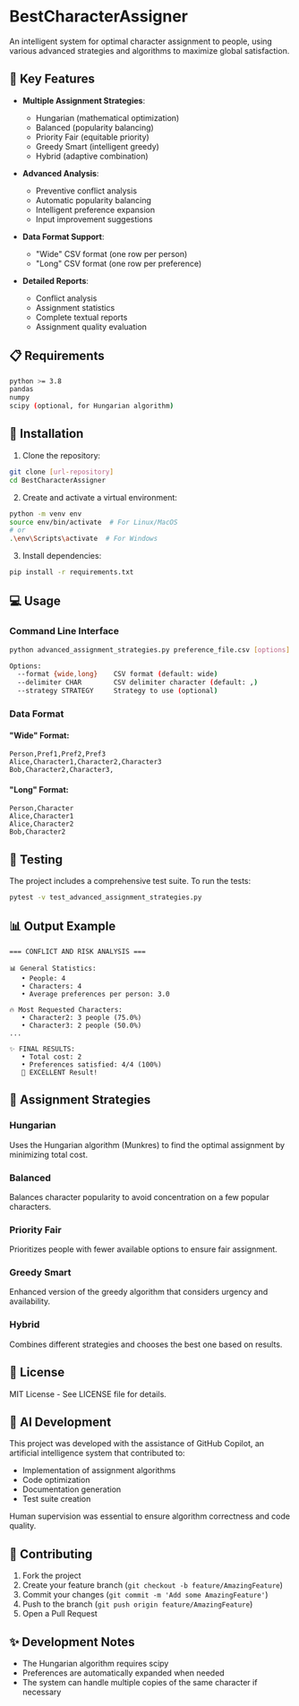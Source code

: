 # BestCharacterAssigner

An intelligent system for optimal character assignment to people, using various advanced strategies and algorithms to maximize global satisfaction.

## 🌟 Key Features

- **Multiple Assignment Strategies**:
  - Hungarian (mathematical optimization)
  - Balanced (popularity balancing)
  - Priority Fair (equitable priority)
  - Greedy Smart (intelligent greedy)
  - Hybrid (adaptive combination)

- **Advanced Analysis**:
  - Preventive conflict analysis
  - Automatic popularity balancing
  - Intelligent preference expansion
  - Input improvement suggestions

- **Data Format Support**:
  - "Wide" CSV format (one row per person)
  - "Long" CSV format (one row per preference)

- **Detailed Reports**:
  - Conflict analysis
  - Assignment statistics
  - Complete textual reports
  - Assignment quality evaluation

## 📋 Requirements

```bash
python >= 3.8
pandas
numpy
scipy (optional, for Hungarian algorithm)
```

## 🚀 Installation

1. Clone the repository:
```bash
git clone [url-repository]
cd BestCharacterAssigner
```

2. Create and activate a virtual environment:
```bash
python -m venv env
source env/bin/activate  # For Linux/MacOS
# or
.\env\Scripts\activate  # For Windows
```

3. Install dependencies:
```bash
pip install -r requirements.txt
```

## 💻 Usage

### Command Line Interface

```bash
python advanced_assignment_strategies.py preference_file.csv [options]

Options:
  --format {wide,long}    CSV format (default: wide)
  --delimiter CHAR        CSV delimiter character (default: ,)
  --strategy STRATEGY     Strategy to use (optional)
```

### Data Format

#### "Wide" Format:
```csv
Person,Pref1,Pref2,Pref3
Alice,Character1,Character2,Character3
Bob,Character2,Character3,
```

#### "Long" Format:
```csv
Person,Character
Alice,Character1
Alice,Character2
Bob,Character2
```

## 🧪 Testing

The project includes a comprehensive test suite. To run the tests:

```bash
pytest -v test_advanced_assignment_strategies.py
```

## 📊 Output Example

```
=== CONFLICT AND RISK ANALYSIS ===

📊 General Statistics:
   • People: 4
   • Characters: 4
   • Average preferences per person: 3.0

🔥 Most Requested Characters:
   • Character2: 3 people (75.0%)
   • Character3: 2 people (50.0%)
...

✨ FINAL RESULTS:
   • Total cost: 2
   • Preferences satisfied: 4/4 (100%)
   🎉 EXCELLENT Result!
```

## 🔧 Assignment Strategies

### Hungarian
Uses the Hungarian algorithm (Munkres) to find the optimal assignment by minimizing total cost.

### Balanced
Balances character popularity to avoid concentration on a few popular characters.

### Priority Fair
Prioritizes people with fewer available options to ensure fair assignment.

### Greedy Smart
Enhanced version of the greedy algorithm that considers urgency and availability.

### Hybrid
Combines different strategies and chooses the best one based on results.

## 📝 License

MIT License - See LICENSE file for details.

## 🤖 AI Development

This project was developed with the assistance of GitHub Copilot, an artificial intelligence system that contributed to:
- Implementation of assignment algorithms
- Code optimization
- Documentation generation
- Test suite creation

Human supervision was essential to ensure algorithm correctness and code quality.

## 👥 Contributing

1. Fork the project
2. Create your feature branch (`git checkout -b feature/AmazingFeature`)
3. Commit your changes (`git commit -m 'Add some AmazingFeature'`)
4. Push to the branch (`git push origin feature/AmazingFeature`)
5. Open a Pull Request

## ✨ Development Notes

- The Hungarian algorithm requires scipy
- Preferences are automatically expanded when needed
- The system can handle multiple copies of the same character if necessary
